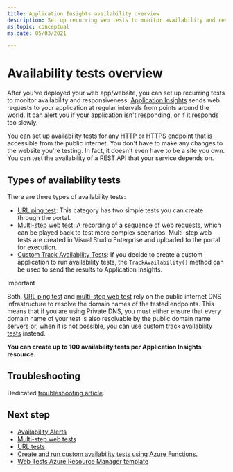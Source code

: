 ```yaml
---
title: Application Insights availability overview 
description: Set up recurring web tests to monitor availability and responsiveness of your app or website.
ms.topic: conceptual
ms.date: 05/03/2021

---
```


# Availability tests overview

After you've deployed your web app/website, you can set up recurring tests to monitor availability and responsiveness. [Application Insights](./app-insights-overview.md) sends web requests to your application at regular intervals from points around the world. It can alert you if your application isn't responding, or if it responds too slowly.

You can set up availability tests for any HTTP or HTTPS endpoint that is accessible from the public internet. You don't have to make any changes to the website you're testing. In fact, it doesn't even have to be a site you own. You can test the availability of a REST API that your service depends on.

## Types of availability tests

There are three types of availability tests:

* [URL ping test](monitor-web-app-availability.md): This category has two simple tests you can create through the portal.
* [Multi-step web test](availability-multistep.md): A recording of a sequence of web requests, which can be played back to test more complex scenarios. Multi-step web tests are created in Visual Studio Enterprise and uploaded to the portal for execution.
* [Custom Track Availability Tests](/dotnet/api/microsoft.applicationinsights.telemetryclient.trackavailability): If you decide to create a custom application to run availability tests, the `TrackAvailability()` method can be used to send the results to Application Insights.

> [!IMPORTANT]
> Both, [URL ping test](monitor-web-app-availability.md) and [multi-step web test](availability-multistep.md) rely on the public internet DNS infrastructure to resolve the domain names of the tested endpoints. This means that if you are using Private DNS, you must either ensure that every domain name of your test is also resolvable by the public domain name servers or, when it is not possible, you can use [custom track availability tests](/dotnet/api/microsoft.applicationinsights.telemetryclient.trackavailability) instead.

**You can create up to 100 availability tests per Application Insights resource.**

## Troubleshooting

Dedicated [troubleshooting article](troubleshoot-availability.md).

## Next step

* [Availability Alerts](availability-alerts.md)
* [Multi-step web tests](availability-multistep.md)
* [URL tests](monitor-web-app-availability.md)
* [Create and run custom availability tests using Azure Functions.](availability-azure-functions.md)
* [Web Tests Azure Resource Manager template](../../templates/microsoft.insights/webtests.md)
